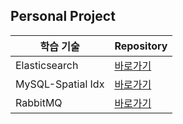 ## Personal Project
| **학습 기술**      | **Repository**                                      |
|-----------------|-----------------------------------------------------|
| Elasticsearch   | [바로가기](https://github.com/lsh2613/Elasticsearch) |
| MySQL-Spatial Idx | [바로가기](https://github.com/lsh2613/MySQL-Spatial-Idx) |
| RabbitMQ       | [바로가기](https://github.com/lsh2613/RabbitMQ) |
